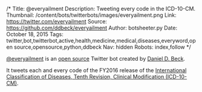 /*
Title: @everyailment
Description: Tweeting every code in the ICD-10-CM.
Thumbnail: /content/bots/twitterbots/images/everyailment.png
Link: https://twitter.com/everyailment
Source: https://github.com/ddbeck/everyailment
Author: botsheeter.py
Date: October 18, 2015
Tags: twitter,bot,twitterbot,active,health,medicine,medical,diseases,everyword,open source,opensource,python,ddbeck
Nav: hidden
Robots: index,follow
*/

[@everyailment](https://twitter.com/everyailment) is an [open source](https://github.com/ddbeck/everyailment) Twitter bot created by [Daniel D. Beck](https://twitter.com/ddbeck). 

It tweets each and every code of the FY2016 release of the [International Classification of Diseases, Tenth Revision, Clinical Modification (ICD-10-CM)](http://www.cdc.gov/nchs/icd/icd10cm.htm).
